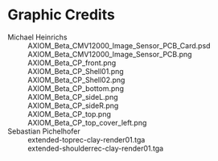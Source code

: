 # Graphic Credits

<dl>
  <dt>Michael Heinrichs</dt>
  <dd>AXIOM_Beta_CMV12000_Image_Sensor_PCB_Card.psd</dd>
  <dd>AXIOM_Beta_CMV12000_Image_Sensor_PCB.png</dd>
  <dd>AXIOM_Beta_CP_front.png</dd>
  <dd>AXIOM_Beta_CP_Shell01.png</dd>
  <dd>AXIOM_Beta_CP_Shell02.png</dd>
  <dd>AXIOM_Beta_CP_bottom.png</dd>
  <dd>AXIOM_Beta_CP_sideL.png</dd>
  <dd>AXIOM_Beta_CP_sideR.png</dd>
  <dd>AXIOM_Beta_CP_top.png</dd>
  <dd>AXIOM_Beta_CP_top_cover_left.png</dd>
  <dt>Sebastian Pichelhofer</dt>
  <dd>extended-toprec-clay-render01.tga</dd>
  <dd>extended-shoulderrec-clay-render01.tga</dd>
</dl>




